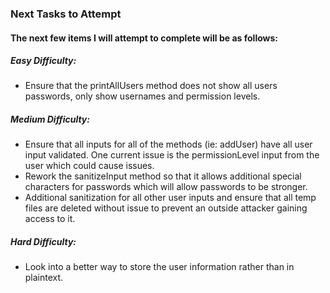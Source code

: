 ﻿### Next Tasks to Attempt
#### The next few items I will attempt to complete will be as follows:

##### Easy Difficulty:
- Ensure that the printAllUsers method does not show all users passwords, only show usernames and permission levels.

##### Medium Difficulty:
- Ensure that all inputs for all of the methods (ie: addUser) have all user input validated. One current issue is the permissionLevel input from the user which could cause issues.
- Rework the sanitizeInput method so that it allows additional special characters for passwords which will allow passwords to be stronger.
- Additional sanitization for all other user inputs and ensure that all temp files are deleted without issue to prevent an outside attacker gaining access to it.

##### Hard Difficulty:
- Look into a better way to store the user information rather than in plaintext.